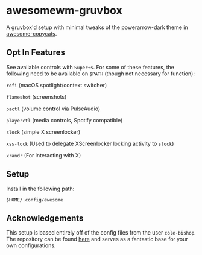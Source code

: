 # awesomewm-gruvbox

A gruvbox'd setup with minimal tweaks of the powerarrow-dark theme in [awesome-copycats](https://github.com/lcpz/awesome-copycats).

## Opt In Features

See available controls with `Super+s`. 
For some of these features, the following need to 
be available on `$PATH` (though not necessary for function):

`rofi` (macOS spotlight/context switcher)

`flameshot` (screenshots)

`pactl` (volume control via PulseAudio)

`playerctl` (media controls, Spotify compatible)

`slock` (simple X screenlocker)

`xss-lock` (Used to delegate XScreenlocker locking activity to `slock`)

`xrandr` (For interacting with X)

## Setup

Install in the following path:
```
$HOME/.config/awesome
```

## Acknowledgements

This setup is based entirely off of the config files from the user `cole-bishop`. The repository
can be found [here](https://github.com/cole-bishop/awesomewm-gruvbox) and serves as a fantastic
base for your own configurations.
